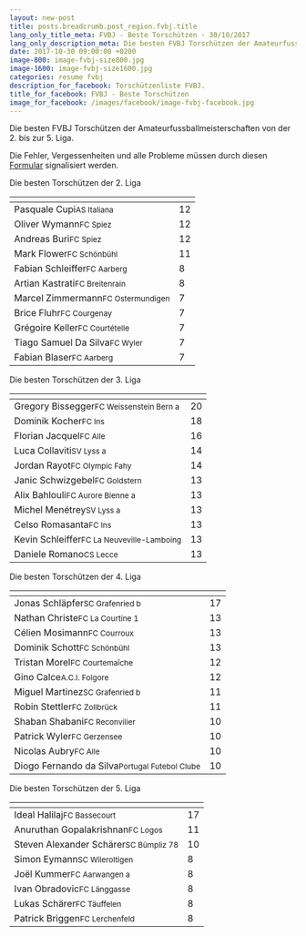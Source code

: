 ```yaml
---
layout: new-post
title: posts.breadcrumb.post_region.fvbj.title
lang_only_title_meta: FVBJ - Beste Torschützen - 30/10/2017
lang_only_description_meta: Die besten FVBJ Torschützen der Amateurfussballmeisterschaften von der 2. bis zur 5. Liga - 30/10/2017
date: 2017-10-30 09:00:00 +0200
image-800: image-fvbj-size800.jpg
image-1600: image-fvbj-size1600.jpg
categories: resume fvbj
description_for_facebook: Torschützenliste FVBJ.
title_for_facebook: FVBJ - Beste Torschützen
image_for_facebook: /images/facebook/image-fvbj-facebook.jpg
---
```

Die besten FVBJ Torschützen der Amateurfussballmeisterschaften von der 2. bis zur 5. Liga.

Die Fehler, Vergessenheiten und alle Probleme müssen durch diesen <a href="/formular-fehlermeldung">Formular</a> signalisiert werden.

Die besten Torschützen der 2. Liga

<table class="table"><thead><tr><th><i class="fa fa-male"></i></th><th><i class="fa fa-futbol-o"></i></th></tr></thead><tbody><tr><td>Pasquale Cupi<span class='d-block team-name'><small>AS Italiana</small></span></td><td>12</td></tr><tr><td>Oliver Wymann<span class='d-block team-name'><small>FC Spiez</small></span></td><td>12</td></tr><tr><td>Andreas Buri<span class='d-block team-name'><small>FC Spiez</small></span></td><td>12</td></tr><tr><td>Mark Flower<span class='d-block team-name'><small>FC Schönbühl</small></span></td><td>11</td></tr><tr><td>Fabian Schleiffer<span class='d-block team-name'><small>FC Aarberg</small></span></td><td>8</td></tr><tr><td>Artian Kastrati<span class='d-block team-name'><small>FC Breitenrain</small></span></td><td>8</td></tr><tr><td>Marcel Zimmermann<span class='d-block team-name'><small>FC Ostermundigen</small></span></td><td>7</td></tr><tr><td>Brice Fluhr<span class='d-block team-name'><small>FC Courgenay</small></span></td><td>7</td></tr><tr><td>Grégoire Keller<span class='d-block team-name'><small>FC Courtételle</small></span></td><td>7</td></tr><tr><td>Tiago Samuel Da Silva<span class='d-block team-name'><small>FC Wyler</small></span></td><td>7</td></tr><tr><td>Fabian Blaser<span class='d-block team-name'><small>FC Aarberg</small></span></td><td>7</td></tr></tbody></table>

Die besten Torschützen der 3. Liga

<table class="table"><thead><tr><th><i class="fa fa-male"></i></th><th><i class="fa fa-futbol-o"></i></th></tr></thead><tbody><tr><td>Gregory Bissegger<span class='d-block team-name'><small>FC Weissenstein Bern a</small></span></td><td>20</td></tr><tr><td>Dominik Kocher<span class='d-block team-name'><small>FC Ins</small></span></td><td>18</td></tr><tr><td>Florian Jacquel<span class='d-block team-name'><small>FC Alle</small></span></td><td>16</td></tr><tr><td>Luca Collaviti<span class='d-block team-name'><small>SV Lyss a</small></span></td><td>14</td></tr><tr><td>Jordan Rayot<span class='d-block team-name'><small>FC Olympic Fahy</small></span></td><td>14</td></tr><tr><td>Janic Schwizgebel<span class='d-block team-name'><small>FC Goldstern</small></span></td><td>13</td></tr><tr><td>Alix Bahlouli<span class='d-block team-name'><small>FC Aurore Bienne a</small></span></td><td>13</td></tr><tr><td>Michel Menétrey<span class='d-block team-name'><small>SV Lyss a</small></span></td><td>13</td></tr><tr><td>Celso Romasanta<span class='d-block team-name'><small>FC Ins</small></span></td><td>13</td></tr><tr><td>Kevin Schleiffer<span class='d-block team-name'><small>FC La Neuveville-Lamboing</small></span></td><td>13</td></tr><tr><td>Daniele Romano<span class='d-block team-name'><small>CS Lecce</small></span></td><td>13</td></tr></tbody></table>

Die besten Torschützen der 4. Liga

<table class="table"><thead><tr><th><i class="fa fa-male"></i></th><th><i class="fa fa-futbol-o"></i></th></tr></thead><tbody><tr><td>Jonas Schläpfer<span class='d-block team-name'><small>SC Grafenried b</small></span></td><td>17</td></tr><tr><td>Nathan Christe<span class='d-block team-name'><small>FC La Courtine 1</small></span></td><td>13</td></tr><tr><td>Célien Mosimann<span class='d-block team-name'><small>FC Courroux</small></span></td><td>13</td></tr><tr><td>Dominik Schott<span class='d-block team-name'><small>FC Schönbühl</small></span></td><td>13</td></tr><tr><td>Tristan Morel<span class='d-block team-name'><small>FC Courtemaîche</small></span></td><td>12</td></tr><tr><td>Gino Calce<span class='d-block team-name'><small>A.C.I. Folgore</small></span></td><td>12</td></tr><tr><td>Miguel Martinez<span class='d-block team-name'><small>SC Grafenried b</small></span></td><td>11</td></tr><tr><td>Robin Stettler<span class='d-block team-name'><small>FC Zollbrück</small></span></td><td>11</td></tr><tr><td>Shaban Shabani<span class='d-block team-name'><small>FC Reconvilier</small></span></td><td>10</td></tr><tr><td>Patrick Wyler<span class='d-block team-name'><small>FC Gerzensee</small></span></td><td>10</td></tr><tr><td>Nicolas Aubry<span class='d-block team-name'><small>FC Alle</small></span></td><td>10</td></tr><tr><td>Diogo Fernando da Silva<span class='d-block team-name'><small>Portugal Futebol Clube</small></span></td><td>10</td></tr></tbody></table>

Die besten Torschützen der 5. Liga

<table class="table"><thead><tr><th><i class="fa fa-male"></i></th><th><i class="fa fa-futbol-o"></i></th></tr></thead><tbody><tr><td>Ideal Halilaj<span class='d-block team-name'><small>FC Bassecourt</small></span></td><td>17</td></tr><tr><td>Anuruthan Gopalakrishnan<span class='d-block team-name'><small>FC Logos</small></span></td><td>11</td></tr><tr><td>Steven Alexander Schärer<span class='d-block team-name'><small>SC Bümpliz 78</small></span></td><td>10</td></tr><tr><td>Simon Eymann<span class='d-block team-name'><small>SC Wileroltigen</small></span></td><td>8</td></tr><tr><td>Joël Kummer<span class='d-block team-name'><small>FC Aarwangen a</small></span></td><td>8</td></tr><tr><td>Ivan Obradovic<span class='d-block team-name'><small>FC Länggasse</small></span></td><td>8</td></tr><tr><td>Lukas Schärer<span class='d-block team-name'><small>FC Täuffelen</small></span></td><td>8</td></tr><tr><td>Patrick Briggen<span class='d-block team-name'><small>FC Lerchenfeld</small></span></td><td>8</td></tr></tbody></table>

